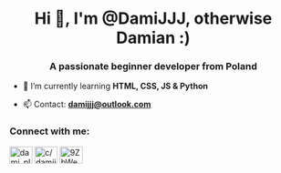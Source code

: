 <h1 align="center">Hi 👋, I'm @DamiJJJ, otherwise Damian :)</h1>
<h3 align="center">A passionate beginner developer from Poland</h3>

- 🌱 I’m currently learning **HTML, CSS, JS & Python**

- 📫 Contact: **damijjj@outlook.com**

<h3 align="left">Connect with me:</h3>
<p align="left">
<a href="https://twitter.com/dami_pl" target="blank"><img align="center" src="https://raw.githubusercontent.com/rahuldkjain/github-profile-readme-generator/master/src/images/icons/Social/twitter.svg" alt="dami_pl" height="30" width="40" /></a>
<a href="https://www.youtube.com/c/damijjj" target="blank"><img align="center" src="https://raw.githubusercontent.com/rahuldkjain/github-profile-readme-generator/master/src/images/icons/Social/youtube.svg" alt="c/damijjj" height="30" width="40" /></a>
<a href="https://discord.gg/9ZbWeYxTCb" target="blank"><img align="center" src="https://raw.githubusercontent.com/rahuldkjain/github-profile-readme-generator/master/src/images/icons/Social/discord.svg" alt="9ZbWeYxTCb" height="30" width="40" /></a>
</p>
